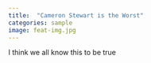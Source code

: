 ```yaml
---
title:  "Cameron Stewart is the Worst"
categories: sample
image: feat-img.jpg
---
```


I think we all know this to be true
